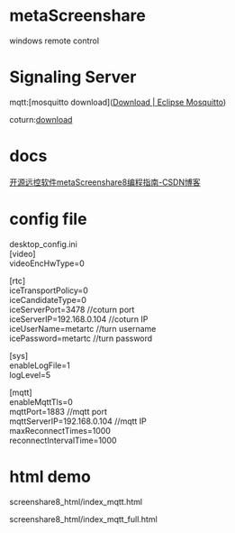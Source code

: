 # metaScreenshare

windows remote control

# Signaling Server

mqtt:[mosquitto download]([Download | Eclipse Mosquitto](https://mosquitto.org/download/))

coturn:[download](https://github.com/coturn/coturn)

# docs

[开源远控软件metaScreenshare8编程指南-CSDN博客](https://blog.csdn.net/m0_56595685/article/details/147259162)

# config file

desktop_config.ini   
[video]  
videoEncHwType=0  

[rtc]  
iceTransportPolicy=0  
iceCandidateType=0  
iceServerPort=3478  //coturn port  
iceServerIP=192.168.0.104 //coturn IP  
iceUserName=metartc //turn username  
icePassword=metartc //turn password  

[sys]  
enableLogFile=1  
logLevel=5  

[mqtt]  
enableMqttTls=0  
mqttPort=1883 //mqtt port  
mqttServerIP=192.168.0.104 //mqtt IP  
maxReconnectTimes=1000  
reconnectIntervalTime=1000  

# html demo

screenshare8_html/index_mqtt.html

screenshare8_html/index_mqtt_full.html

